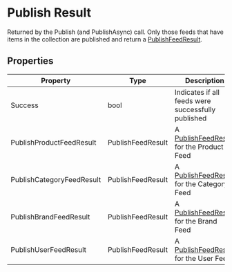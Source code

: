 # Publish Result

Returned by the Publish (and PublishAsync) call. Only those feeds that have items in the collection are published and return a [PublishFeedResult](publish-feed-result).

## Properties

Property | Type | Description
------------ | ------------- | ------------- 
Success | bool | Indicates if all feeds were successfully published
PublishProductFeedResult | PublishFeedResult | A [PublishFeedResult](publish-feed-result) for the Product Feed
PublishCategoryFeedResult | PublishFeedResult | A [PublishFeedResult](publish-feed-result) for the Category Feed
PublishBrandFeedResult | PublishFeedResult | A [PublishFeedResult](publish-feed-result) for the Brand Feed
PublishUserFeedResult | PublishFeedResult |  A [PublishFeedResult](publish-feed-result) for the User Feed